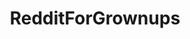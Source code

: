 ---
title: RedditForGrownups
crosslinks:
- youtubefactsbot
- AskMenOver30
- autotldr
- xkcd
- youtubot
- findareddit
- AskOldPeople
- u_imguralbumbot
- marriedredpill
- discworld
- Psychosis
- tall
- Vernon
- PLC
- Incels
- DesirePath
- AndyKim2018
- MusicBattlestations
- mealtimevideos
- TrueTrueReddit
---
